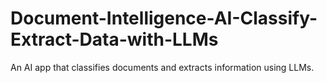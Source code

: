 # Document-Intelligence-AI-Classify-Extract-Data-with-LLMs
An AI app that classifies documents and extracts information using LLMs.
